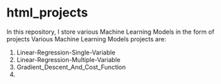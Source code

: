 # html_projects

In this repository, I store various Machine Learning Models in the form of projects
Various Machine Learning Models projects are:
1. Linear-Regression-Single-Variable
2. Linear-Regression-Multiple-Variable
3. Gradient_Descent_And_Cost_Function
4.  
